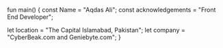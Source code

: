 fun main() {
  const Name = "Aqdas Ali";
  const acknowledgements = "Front End Developer";

  let location = "The Capital Islamabad, Pakistan";
  let company = "CyberBeak.com and Geniebyte.com";
}

